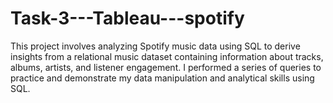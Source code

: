 # Task-3---Tableau---spotify
This project involves analyzing Spotify music data using SQL to derive insights from a relational music dataset containing information about tracks, albums, artists, and listener engagement. I performed a series of queries to practice and demonstrate my data manipulation and analytical skills using SQL.
